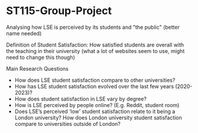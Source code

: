 # ST115-Group-Project

Analysing how LSE is perceived by its students and "the public" (better name needed)

Definition of Student Satisfaction: How satisfied students are overall with the teaching in their university (what a lot of websites seem to use, might need to change this though)

Main Research Questions
-	How does LSE student satisfaction compare to other universities?
-	How has LSE student satisfaction evolved over the last few years (2020-2023)?
-	How does student satisfaction in LSE vary by degree?
-	How is LSE perceived by people online? (E.g. Reddit, student room)
-	Does LSE’s perceived ‘low’ student satisfaction relate to it being a London university? How does London university student satisfaction compare to universities outside of London?
